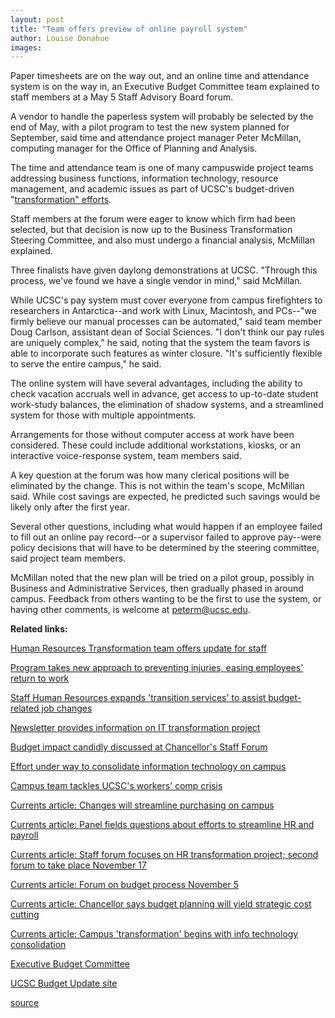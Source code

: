 ```yaml
---
layout: post
title: "Team offers preview of online payroll system"
author: Louise Donahue
images:
---
```


Paper timesheets are on the way out, and an online time and attendance system is on the way in, an Executive Budget Committee team explained to staff members at a May 5 Staff Advisory Board forum.   

A vendor to handle the paperless system will probably be selected by the end of May, with a pilot program to test the new system planned for September, said time and attendance project manager Peter McMillan, computing manager for the Office of Planning and Analysis.  

The time and attendance team is one of many campuswide project teams addressing business functions, information technology, resource management, and academic issues as part of UCSC's budget-driven "[transformation" efforts][1].   

Staff members at the forum were eager to know which firm had been selected, but that decision is now up to the Business Transformation Steering Committee, and also must undergo a financial analysis, McMillan explained.   

Three finalists have given daylong demonstrations at UCSC. "Through this process, we've found we have a single vendor in mind," said McMillan.   

While UCSC's pay system must cover everyone from campus firefighters to researchers in Antarctica--and work with Linux, Macintosh, and PCs--"we firmly believe our manual processes can be automated," said team member Doug Carlson, assistant dean of Social Sciences. "I don't think our pay rules are uniquely complex," he said, noting that the system the team favors is able to incorporate such features as winter closure. "It's sufficiently flexible to serve the entire campus," he said.   

The online system will have several advantages, including the ability to check vacation accruals well in advance, get access to up-to-date student work-study balances, the elimination of shadow systems, and a streamlined system for those with multiple appointments.  

Arrangements for those without computer access at work have been considered. These could include additional workstations, kiosks, or an interactive voice-response system, team members said.  

A key question at the forum was how many clerical positions will be eliminated by the change. This is not within the team's scope, McMillan said. While cost savings are expected, he predicted such savings would be likely only after the first year.  

Several other questions, including what would happen if an employee failed to fill out an online pay record--or a supervisor failed to approve pay--were policy decisions that will have to be determined by the steering committee, said project team members.  

McMillan noted that the new plan will be tried on a pilot group, possibly in Business and Administrative Services, then gradually phased in around campus. Feedback from others wanting to be the first to use the system, or having other comments, is welcome at [peterm@ucsc.edu][2].

**Related links:**

[Human Resources Transformation team offers update for staff][3]

[Program takes new approach to preventing injuries, easing employees' return to work][4]

[Staff Human Resources expands 'transition services' to assist budget-related job changes][5]

[Newsletter provides information on IT transformation project][6]

[Budget impact candidly discussed at Chancellor's Staff Forum][7]

[Effort under way to consolidate information technology on campus][8]

[Campus team tackles UCSC's workers' comp crisis][9]

[Currents article: Changes will streamline purchasing on campus][10]

[Currents article: Panel fields questions about efforts to streamline HR and payroll][11]

[Currents article: Staff forum focuses on HR transformation project; second forum to take place November 17][12]

[Currents article: Forum on budget process November 5][13]

[Currents article: Chancellor says budget planning will yield strategic cost cutting][14]

[Currents article: Campus 'transformation' begins with info technology consolidation][15]

[Executive Budget Committee][16]

[UCSC Budget Update site][17]

[1]: http://www.ucsc.edu/budget_update/
[2]: mailto:peterm@ucsc.edu
[3]: http://currents.ucsc.edu/03-04/04-12/forum.html
[4]: http://currents.ucsc.edu/03-04/03-22/workers_comp.html
[5]: http://currents.ucsc.edu/03-04/02-23/transition.html
[6]: http://its.ucsc.edu/newsletter/
[7]: http://currents.ucsc.edu/03-04/02-23/forum.html
[8]: http://currents.ucsc.edu/03-04/02-09/it.html
[9]: http://currents.ucsc.edu/03-04/01-12/compensation.html
[10]: http://currents.ucsc.edu/03-04/12-08/purchasing.html
[11]: http://currents.ucsc.edu/03-04/11-17/forum.html
[12]: http://currents.ucsc.edu/03-04/11-10/budget_forum.html
[13]: http://currents.ucsc.edu/03-04/11-03/morenews.html#forum
[14]: http://currents.ucsc.edu/03-04/10-27/forum.html
[15]: http://currents.ucsc.edu/03-04/07-21/transformation.html
[16]: http://planning.ucsc.edu/ebc/
[17]: http://www.ucsc.edu/budget_update/index.asp

[source](http://www1.ucsc.edu/currents/03-04/05-10/forum.html "Permalink to forum")
